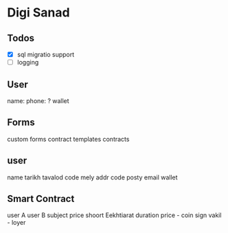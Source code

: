 # Digi Sanad

## Todos

-   [x] sql migratio support
-   [ ] logging

## User

name:
phone: ?
wallet

## Forms

custom forms
contract templates
contracts

## user

name
tarikh tavalod
code mely
addr
code posty
email
wallet

## Smart Contract

user A
user B
subject
price
shoort
Eekhtiarat
duration
price - coin
sign
vakil - loyer
